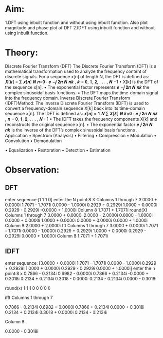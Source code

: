 # Aim:
1.DFT using inbuilt function and without using inbuilt function. Also plot magnitude and phase 
plot of DFT
2.IDFT using inbuilt function and without using inbuilt function.
# Theory:
Discrete Fourier Transform (DFT)
 The Discrete Fourier Transform (DFT) is a mathematical transformation used to analyze 
the frequency content of discrete signals. For a sequence x[n] of length N, the DFT is defined 
as:
𝑿[𝒌] = ∑ 𝒙[𝒏]
𝑵
𝒏=𝟎
⋅ 𝒆
−𝒋
𝟐𝝅
𝑵
𝒏𝒌
, 𝒌 = 𝟎, 𝟏, 𝟐, . . . , 𝑵 −1
• X[k] is the DFT of the sequence x[n].
• The exponential factor represents 𝒆
−𝒋
𝟐𝝅
𝑵
𝒏𝒌 the complex sinusoidal basis functions.
• The DFT maps the time-domain signal into the frequency domain.
Inverse Discrete Fourier Transform (IDFT)Method:
 The Inverse Discrete Fourier Transform (IDFT) is used to convert a frequency-domain 
sequence X[k] back into its time-domain sequence x[n]. The IDFT is defined as:
𝒙[𝒏] =
𝟏
𝑵
∑ 𝑿[𝒌]
𝑵
𝒌=𝟎
⋅ 𝒆
𝒋
𝟐𝝅
𝑵
𝒏𝒌
, 𝒏 = 𝟎, 𝟏, 𝟐, . . . , 𝑵 −1
• The IDFT takes the frequency components X[k] and reconstructs the original sequence 
x[n].
• The exponential factor 𝒆
𝒋
𝟐𝝅
𝑵
𝒏𝒌 is the inverse of the DFT’s complex sinusoidal basis 
functions
.
Application
• Spectrum (Analysis)
• Filtering
• Compression
• Modulation
• Convolution
• Demodulation

• Equalization
• Restoration
• Detection
• Estimation

# Observation:
## DFT
enter sequence:[1 1 1 0]
enter the N point:8
X
  Columns 1 through 7
   3.0000 + 0.0000i   1.7071 - 1.7071i   0.0000 - 1.0000i   0.2929 + 0.2929i   1.0000 + 0.0000i   0.2929 - 0.2929i  -0.0000 + 1.0000i
  Column 8
   1.7071 + 1.7071i
round(X)
  Columns 1 through 7
   3.0000 + 0.0000i   2.0000 - 2.0000i   0.0000 - 1.0000i   0.0000 + 0.0000i   1.0000 + 0.0000i   0.0000 + 0.0000i   0.0000 + 1.0000i
  Column 8
   2.0000 + 2.0000i
fft
  Columns 1 through 7
   3.0000 + 0.0000i   1.7071 - 1.7071i   0.0000 - 1.0000i   0.2929 + 0.2929i   1.0000 + 0.0000i   0.2929 - 0.2929i   0.0000 + 1.0000i
  Column 8
   1.7071 + 1.7071i

## IDFT
enter sequence: [3.0000 + 0.0000i   1.7071 - 1.7071i   0.0000 - 1.0000i   0.2929 + 0.2929i   1.0000 + 0.0000i   0.2929 - 0.2929i   0.0000 + 1.0000i]
enter the n point:8
x
   0.7866 - 0.2134i
   0.6982 - 0.0000i
   0.7866 + 0.2134i
  -0.0000 + 0.3018i
   0.2134 + 0.2134i
   0.3018 - 0.0000i
   0.2134 - 0.2134i
   0.0000 - 0.3018i

round(x)
     1
     1
     1
     0
     0
     0
     0
     0

ifft
  Columns 1 through 7

   0.7866 - 0.2134i   0.6982 + 0.0000i   0.7866 + 0.2134i   0.0000 + 0.3018i   0.2134 + 0.2134i   0.3018 + 0.0000i   0.2134 - 0.2134i 

  Column 8

   0.0000 - 0.3018i
